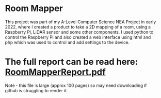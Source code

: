 # Room Mapper
This project was part of my A-Level Computer Science NEA Project in early 2022, where I created a product to take a 2D mapping of a room, using a Raspberry Pi, LiDAR sensor and some other components.
I used python to control the Raspberry Pi and also created a web interface using html and php which was used to control and add settings to the device.

# The full report can be read here: [RoomMapperReport.pdf](https://github.com/phil-daniel/Room-Mapper/blob/main/RoomMapperReport.pdf)
Note - this file is large (approx 100 pages) so may need downloading if github is struggling to render it.
